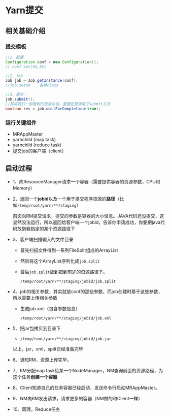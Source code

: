 # Yarn提交

## 相关基础介绍

### 提交模板

```java
//1、配置
Configuration conf = new Configuration();
// conf.set(XX,XX)

//2、job
Job job = Job.getInstance(conf);
//job.setXX    各种class

//3、提交：
job.submit();
//其实我们一般看到的是这句话，里面还是调用了submit方法
boolean res = job.waitForCompletion(true);
```

### 运行关键组件

- MRAppMaster
- yarnchild    (map task)
- yarnchild    (reduce task)
- 提交job的客户端（client）

## 启动过程

- 1、向ResourceManager请求一个容器（需要提供容器的资源参数，CPU和Memory）

  

- 2、返回一个**jobid**以及一个用于提交程序资源的**路径**（比如`/temp/root/yarn/**/staging`）

  前面向RM提交请求，提交的参数是容器的大小信息。JAVA代码还没提交，这显然没法运行，所以返回给客户端一个jobid，告诉你申请成功，你要把java代码放到我指定的某个资源路径下

  

- 3、客户端扫描输入的文件目录

  - 首先扫描文件得到一系列FileSplit组成的ArrayList

  - 然后将这个ArrayList序列化成`job.split`

  - 最后`job.split`放到把到前述的资源路径下。

    `/temp/root/yarn/**/staging/jobid/job.split`

    

- 4、job的相关参数，其实就是conf的那些参数，而job创建时基于这些参数，所以需要上传相关参数

  - 生成job.xml（包含参数信息）

    `/temp/root/yarn/**/staging/jobid/job.xml`

    

- 5、把jar包拷贝到目录下

  - `/temp/root/yarn/**/staging/jobid/job.jar`

  以上，jar，xml，spilt已经准备完毕

  

- 6、通知RM，资源上传完毕。

  

- 7、RM分配map task给某一个NodeManager，NM查询前面的资源路径，为这个任务**创建一个容器**



- 8、Client知道自己的任务容器已经启动，发送命令行启动MRAppMaster。

  

- 9、NM向RM发出请求，请求更多的容器（NM做的和Client一样）
- 10、同理，Reduce任务

